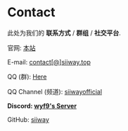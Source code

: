 # Contact

此处为我们的 **联系方式** / **群组** / **社交平台**.

官网: [本站](/)

E-mail: [contact[@]siiway.top](https://siiway.top/t/mail)

QQ (群): [Here](https://siiway.top/t/qq)

QQ Channel (频道): [siiwayofficial](https://siiway.top/t/pd)

**Discord: [wyf9's Server](https://siiway.top/t/dc)**

GitHub: [siiway](https://siiway.top/t/gh)
